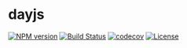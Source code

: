 # dayjs

[![NPM version](https://img.shields.io/npm/v/dayjs.svg?style=flat-square)](https://www.npmjs.com/package/dayjs)
[![Build Status](https://img.shields.io/travis/xx45/dayjs/master.svg?style=flat-square)](https://travis-ci.org/xx45/dayjs)
[![codecov](https://img.shields.io/codecov/c/github/xx45/dayjs/master.svg?style=flat-square)](https://codecov.io/gh/xx45/dayjs)
[![License](https://img.shields.io/npm/v/dayjs.svg?style=flat-square)](https://github.com/xx45/dayjs/blob/master/LICENSE)